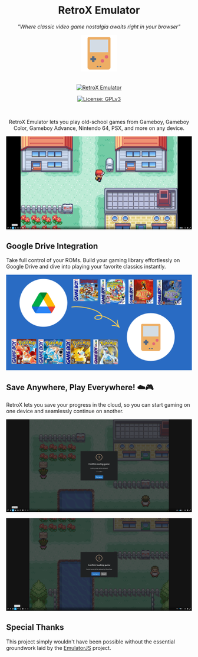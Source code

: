 <div align="center">

# RetroX Emulator

*"Where classic video game nostalgia awaits right in your browser"*

<img width="100" src="web/images/emulator-logo-transparent.png">

<br>
<br>

[![RetroX Emulator](https://img.shields.io/badge/Website-736e9b?style=for-the-badge)](https://www.retrox.app)

[![License: GPLv3](https://img.shields.io/badge/License-GPLv3-blue.svg?style=for-the-badge)](LICENSE)

<br>

RetroX Emulator lets you play old-school games from Gameboy, Gameboy Color, Gameboy Advance, Nintendo 64, PSX, and more on any device.

![RetroX Emulator](web/images/emu.png)

</div>

## Google Drive Integration

Take full control of your ROMs. Build your gaming library effortlessly on Google Drive and dive into playing your favorite classics instantly.

![RetroX Emulator - Google Drive](web/images/gdrive.png)

## Save Anywhere, Play Everywhere! ☁️🎮

RetroX lets you save your progress in the cloud, so you can start gaming on one device and seamlessly continue on another.

![RetroX Emulator - Save Games](web/images/save.png)

![RetroX Emulator - Load Saves](web/images/load.png)

## Special Thanks

This project simply wouldn't have been possible without the essential groundwork laid by the [EmulatorJS](https://github.com/EmulatorJS/EmulatorJS) project.